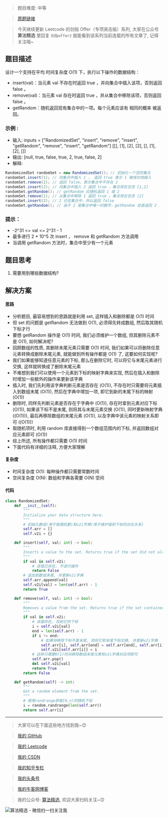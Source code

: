 > 题目难度: 中等

> [原题链接](https://leetcode.cn/problems/FortPu/)

> 今天继续更新 Leetcode 的剑指 Offer（专项突击版）系列, 大家在公众号 **算法精选** 里回复 `剑指offer2` 就能看到该系列当前连载的所有文章了, 记得关注哦~

## 题目描述

设计一个支持在平均 时间复杂度 O(1) 下，执行以下操作的数据结构：

- insert(val)：当元素 val 不存在时返回 true ，并向集合中插入该项，否则返回 false 。
- remove(val)：当元素 val 存在时返回 true ，并从集合中移除该项，否则返回 false 。
- getRandom：随机返回现有集合中的一项。每个元素应该有 相同的概率 被返回。

### 示例 :

- 输入: inputs = ["RandomizedSet", "insert", "remove", "insert", "getRandom", "remove", "insert", "getRandom"]
  [[], [1], [2], [2], [], [1], [2], []]
- 输出: [null, true, false, true, 2, true, false, 2]
- 解释:

```java
RandomizedSet randomSet = new RandomizedSet(); // 初始化一个空的集合
randomSet.insert(1); // 向集合中插入 1 ， 返回 true 表示 1 被成功地插入
randomSet.remove(2); // 返回 false，表示集合中不存在 2
randomSet.insert(2); // 向集合中插入 2 返回 true ，集合现在包含 [1,2]
randomSet.getRandom(); // getRandom 应随机返回 1 或 2
randomSet.remove(1); // 从集合中移除 1 返回 true 。集合现在包含 [2]
randomSet.insert(2); // 2 已在集合中，所以返回 false
randomSet.getRandom(); // 由于 2 是集合中唯一的数字，getRandom 总是返回 2
```

### 提示：

- -2^31 <= val <= 2^31 - 1
- 最多进行 2 \* 10^5 次 insert ， remove 和 getRandom 方法调用
- 当调用 getRandom 方法时，集合中至少有一个元素

## 题目思考

1. 需要用到哪些数据结构?

## 解决方案

#### 思路

- 分析题目, 最容易想到的思路就是利用 set, 这样插入和删除都是 O(1) 时间
- 但 set 的问题是 getRandom 无法做到 O(1), 必须得先转成数组, 然后取其随机下标才行
- 要想 getRandom 操作是 O(1) 时间, 我们必须维护一个数组, 但其删除元素不是 O(1), 如何解决呢?
- 回顾数组的性质, 其删除末尾元素只需要 O(1) 时间, 我们如果可以将删除任意元素转换成删除末尾元素, 就能做到所有操作都是 O(1) 了, 这要如何实现呢?
- 我们如果能够知道任意元素的下标, 那么在删除它时, 可以将它与末尾元素进行交换, 这样就转换成了删除末尾元素
- 不难想到我们可以使用一个元素到下标的映射字典来实现, 然后在插入和删除时增加一些额外的操作来更新该字典
- 插入时, 我们先利用该字典判断元素是否存在 (O(1)), 不存在时只需要将元素插入到数组末尾 (O(1)), 然后在字典中增加一项, 即它到新的末尾下标的映射 (O(1))
- 删除时, 同样先判断元素是否存在于字典中 (O(1)), 存在时拿到元素对应下标 (O(1)), 如果该下标不是末尾, 则将其与末尾元素交换 (O(1)), 同时更新映射字典 ((O(1))), 最后再移除数组的末尾元素 (O(1)), 以及字典中该元素的映射关系即可 ((O(1)))
- 取随机项时, 利用 random 库直接得到一个数组范围内的下标, 并返回数组对应元素即可 (O(1))
- 综上所述, 所有操作都只需要 O(1) 时间
- 下面代码有详细的注释, 方便大家理解

#### 复杂度

- 时间复杂度 O(1): 每种操作都只需要常数时间
- 空间复杂度 O(N): 数组和字典各需要 O(N) 空间

#### 代码

```python
class RandomizedSet:
    def __init__(self):
        """
        Initialize your data structure here.
        """
        # 初始化数组(用于取随机数)和v2i字典(用于维护值和下标的对应关系)
        self.arr = []
        self.v2i = {}

    def insert(self, val: int) -> bool:
        """
        Inserts a value to the set. Returns true if the set did not already contain the specified element.
        """
        if val in self.v2i:
            # 该值已存在, 不进行操作
            return False
        # 追加到数组末尾, 并更新v2i字典
        self.arr.append(val)
        self.v2i[val] = len(self.arr) - 1
        return True

    def remove(self, val: int) -> bool:
        """
        Removes a value from the set. Returns true if the set contained the specified element.
        """
        if val in self.v2i:
            # 该值存在, 找到它的下标
            i = self.v2i[val]
            end = len(self.arr) - 1
            if i != end:
                # 如果待移除下标不是末尾, 则将它和末尾下标交换, 并更新v2i字典
                self.arr[i], self.arr[end] = self.arr[end], self.arr[i]
                self.v2i[self.arr[i]] = i
            # 这样只需要O(1)时间移除数组末尾元素和v2i字典对应项即可
            self.arr.pop()
            del self.v2i[val]
            return True
        return False

    def getRandom(self) -> int:
        """
        Get a random element from the set.
        """
        # 使用randrange获取[0,n)的随机下标
        i = random.randrange(len(self.arr))
        return self.arr[i]
```

---

> 大家可以在下面这些地方找到我~😊

> [我的 GitHub](https://github.com/zjulyx)

> [我的 Leetcode](https://leetcode-cn.com/u/suibianfahui/)

> [我的 CSDN](https://me.csdn.net/zjulyx1993)

> [我的知乎专栏](https://zhuanlan.zhihu.com/c_1242508721932464128)

> [我的头条号](https://www.toutiao.com/c/user/1090304683804520/#mid=1671643017345028)

> [我的牛客网博客](https://blog.nowcoder.net/zjulyx)

> 我的公众号: [算法精选](https://mp.weixin.qq.com/s?__biz=MzA5MDk1MjI5MA==&mid=2247484158&idx=1&sn=90176bac32cf7af40e4074c721fd8a95&chksm=900285f3a7750ce5a068c9c9773781461819633f2fd60533732637ec9520c908371ebc218d49&scene=178&cur_album_id=1386231241346859009#rd), 欢迎大家扫码关注~😊

![算法精选 - 微信扫一扫关注我](https://pic1.zhimg.com/80/v2-7c988a7b35886df51596ef23616764ac_1440w.jpg)

